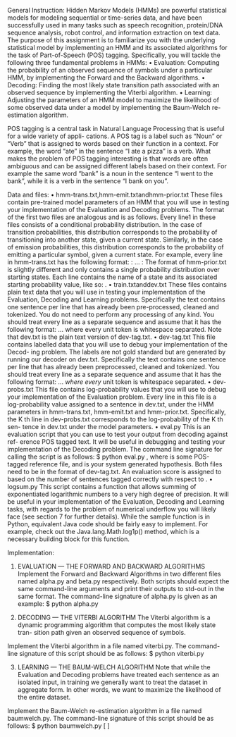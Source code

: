 General Instruction:
Hidden Markov Models (HMMs) are powerful statistical models for modeling sequential or time-series data, and have been successfully used in many tasks such as speech recognition, protein/DNA sequence analysis, robot control, and information extraction on text data. The purpose of this assignment is to familiarize you with the underlying statistical model by implementing an HMM and its associated algorithms for the task of Part-of-Speech (POS) tagging. Specifically, you will tackle the following three fundamental problems in HMMs:
• Evaluation: Computing the probability of an observed sequence of symbols under a particular HMM, by implementing the Forward and the Backward algorithms.
• Decoding: Finding the most likely state transition path associated with an observed sequence by implementing the Viterbi algorithm.
• Learning: Adjusting the parameters of an HMM model to maximize the likelihood of some observed data under a model by implementing the Baum-Welch re-estimation algorithm.

POS tagging is a central task in Natural Language Processing that is useful for a wide variety of appli- cations. A POS tag is a label such as “Noun” or “Verb” that is assigned to words based on their function in a context. For example, the word “ate” in the sentence “I ate a pizza” is a verb. What makes the problem of POS tagging interesting is that words are often ambiguous and can be assigned different labels based on their context. For example the same word “bank” is a noun in the sentence “I went to the bank”, while it is a verb in the sentence “I bank on you”.

Data and files:
• hmm-trans.txt,hmm-emit.txtandhmm-prior.txt
These files contain pre-trained model parameters of an HMM that you will use in testing your implementation of the Evaluation and Decoding problems. The format of the first two files are analogous and is as follows. Every line1 in these files consists of a conditional probability distribution. In the case of transition probabilities, this distribution corresponds to the probability of transitioning into another state, given a current state. Similarly, in the case of emission probabilities, this distribution corresponds to the probability of emitting a particular symbol, given a current state. For example, every line in hmm-trans.txt has the following format:
     <Curr-State> <Nxt-State0>:<Prob-Val0> ...  <Nxt-StateN>:<Prob-ValN>
The format of hmm-prior.txt is slightly different and only contains a single probability distribution over starting states. Each line contains the name of a state and its associated starting probability value, like so: <State0> <Prob-Val0>.
• train.txtanddev.txt
These files contains plain text data that you will use in testing your implementation of the Evaluation, Decoding and Learning problems. Specifically the text contains one sentence per line that has already been pre-processed, cleaned and tokenized. You do not need to perform any processing of any kind. You should treat every line as a separate sequence and assume that it has the following format:
<Word0> <Word1> ... <WordN>
where every <WordK> unit token is whitespace separated. Note that dev.txt is the plain text
version of dev-tag.txt.
• dev-tag.txt
This file contains labelled data that you will use to debug your implementation of the Decod- ing problem. The labels are not gold standard but are generated by running our decoder on dev.txt. Specifically the text contains one sentence per line that has already been preprocessed, cleaned and tokenized. You should treat every line as a separate sequence and assume that it has the following format:
     <Word0>_<Tag0> <Word1>_<Tag1> ...  <WordN>_<TagN>
where every <WordK>_<TagK> unit token is whitespace separated. • dev-probs.txt
This file contains log-probability values that you will use to debug your implementation of the Evaluation problem. Every line in this file is a log-probability value assigned to a sentence in dev.txt, under the HMM parameters in hmm-trans.txt, hmm-emit.txt and hmm-prior.txt. Specifically, the K th line in dev-probs.txt corresponds to the log-probability of the K th sen- tence in dev.txt under the model parameters.
• eval.py
This is an evaluation script that you can use to test your output from decoding against ref- erence POS tagged text. It will be useful in debugging and testing your implementation of the Decoding problem. The command line signature for calling the script is as follows: $ python eval.py <ref-file> <sys-file>, where <ref-file> is some POS-tagged reference file, and <sys-file> is your system generated hypothesis. Both files need to be in the format of dev-tag.txt. An evaluation score is assigned to <sys-file> based on the number of sentences tagged correctly with respect to <ref-file>.
• logsum.py
This script contains a function that allows summing of exponentiated logarithmic numbers to a very high degree of precision. It will be useful in your implementation of the Evaluation, Decoding and Learning tasks, with regards to the problem of numerical underflow you will likely face (see section 7 for further details). While the sample function is in Python, equivalent Java code should be fairly easy to implement. For example, check out the Java.lang.Math.log1p() method, which is a necessary building block for this function.

Implementation:
1. EVALUATION — THE FORWARD AND BACKWARD ALGORITHMS
Implement the Forward and Backward Algorithms in two different files named alpha.py and beta.py respectively. Both scripts should expect the same command-line arguments and print their outputs to std-out in the same format. The command-line signature of alpha.py is given as an example:
$ python alpha.py <dev> <hmm-trans> <hmm-emit> <hmm-prior>

2. DECODING — THE VITERBI ALGORITHM
The Viterbi algorithm is a dynamic programming algorithm that computes the most likely state tran- sition path given an observed sequence of symbols.

Implement the Viterbi algorithm in a file named viterbi.py. The command-line signature of this script should be as follows:
$ python viterbi.py <dev> <hmm-trans> <hmm-emit> <hmm-prior>
    
3. LEARNING — THE BAUM-WELCH ALGORITHM
Note that while the Evaluation and Decoding problems have treated each sentence as an isolated input, in training we generally want to treat the dataset in aggregate form. In other words, we want to maximize the likelihood of the entire dataset.

Implement the Baum-Welch re-estimation algorithm in a file named baumwelch.py. The command-line signature of this script should be as follows:
$ python baumwelch.py <train> [<hmm-trans> <hmm-emit> <hmm-prior>]